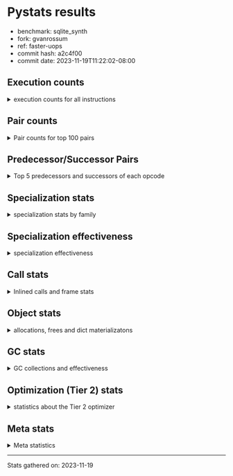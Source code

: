 
# Pystats results

- benchmark: sqlite_synth
- fork: gvanrossum
- ref: faster-uops
- commit hash: a2c4f00
- commit date: 2023-11-19T11:22:02-08:00

## Execution counts

<details>
<summary> execution counts for all instructions </summary>

|Name | Count | Self | Cumulative | Miss ratio | 
|---|---:|---:|---:|---:|
| LOAD_FAST | 10,490,400 | 19.0% | 19.0% |  |
| COPY | 5,243,280 | 9.5% | 28.6% |  |
| SWAP | 5,243,280 | 9.5% | 38.1% |  |
| LOAD_ATTR_INSTANCE_VALUE | 5,242,960 | 9.5% | 47.6% |  |
| STORE_ATTR_INSTANCE_VALUE | 5,242,960 | 9.5% | 57.1% |  |
| BINARY_OP_ADD_INT | 5,242,840 | 9.5% | 66.6% |  |
| LOAD_CONST | 2,623,040 | 4.8% | 71.4% |  |
| LOAD_GLOBAL_BUILTIN | 2,623,020 | 4.8% | 76.2% |  |
| RESUME_CHECK | 2,621,900 | 4.8% | 80.9% |  |
| INTERPRETER_EXIT | 2,621,760 | 4.8% | 85.7% |  |
| RETURN_CONST | 2,621,520 | 4.8% | 90.4% |  |
| POP_JUMP_IF_NONE | 2,621,440 | 4.8% | 95.2% |  |
| CALL_LEN | 2,621,420 | 4.8% | 100.0% |  |
| STORE_FAST | 2,140 | 0.0% | 100.0% |  |
| POP_TOP | 1,520 | 0.0% | 100.0% |  |
| LOAD_GLOBAL_MODULE | 1,360 | 0.0% | 100.0% |  |
| PUSH_NULL | 1,280 | 0.0% | 100.0% |  |
| POP_JUMP_IF_FALSE | 1,280 | 0.0% | 100.0% |  |
| CALL | 1,260 | 0.0% | 100.0% |  |
| LOAD_FAST_LOAD_FAST | 1,180 | 0.0% | 100.0% |  |
| LOAD_ATTR_MODULE | 1,000 | 0.0% | 100.0% |  |
| JUMP_BACKWARD | 980 | 0.0% | 100.0% |  |
| LOAD_ATTR_METHOD_NO_DICT | 940 | 0.0% | 100.0% |  |
| LOAD_ATTR | 860 | 0.0% | 100.0% |  |
| CALL_BUILTIN_O | 760 | 0.0% | 100.0% |  |
| COMPARE_OP_FLOAT | 760 | 0.0% | 100.0% |  |
| CALL_BUILTIN_FAST | 620 | 0.0% | 100.0% |  |
| CALL_METHOD_DESCRIPTOR_FAST | 620 | 0.0% | 100.0% |  |
| LOAD_DEREF | 560 | 0.0% | 100.0% |  |
| FOR_ITER_TUPLE | 540 | 0.0% | 100.0% |  |
| FOR_ITER | 500 | 0.0% | 100.0% |  |
| RETURN_VALUE | 480 | 0.0% | 100.0% |  |
| BUILD_LIST | 480 | 0.0% | 100.0% |  |
| LOAD_GLOBAL | 480 | 0.0% | 100.0% |  |
| FOR_ITER_RANGE | 460 | 0.0% | 100.0% |  |
| ENTER_EXECUTOR | 440 | 0.0% | 100.0% |  |
| STORE_FAST_STORE_FAST | 400 | 0.0% | 100.0% |  |
| NOP | 380 | 0.0% | 100.0% |  |
| CALL_STR_1 | 380 | 0.0% | 100.0% |  |
| UNPACK_SEQUENCE_TUPLE | 380 | 0.0% | 100.0% |  |
| STORE_ATTR | 360 | 0.0% | 100.0% |  |
| CHECK_EXC_MATCH | 320 | 0.0% | 100.0% |  |
| GET_ITER | 320 | 0.0% | 100.0% |  |
| POP_EXCEPT | 320 | 0.0% | 100.0% |  |
| PUSH_EXC_INFO | 320 | 0.0% | 100.0% |  |
| BINARY_OP | 220 | 0.0% | 100.0% |  |
| MAKE_FUNCTION | 160 | 0.0% | 100.0% |  |
| BUILD_TUPLE | 160 | 0.0% | 100.0% |  |
| CALL_FUNCTION_EX | 160 | 0.0% | 100.0% |  |
| COPY_FREE_VARS | 160 | 0.0% | 100.0% |  |
| MAKE_CELL | 160 | 0.0% | 100.0% |  |
| SET_FUNCTION_ATTRIBUTE | 160 | 0.0% | 100.0% |  |
| CALL_BUILTIN_CLASS | 120 | 0.0% | 100.0% |  |
| CALL_METHOD_DESCRIPTOR_NOARGS | 120 | 0.0% | 100.0% |  |
| RESUME | 100 | 0.0% | 100.0% |  |
| BUILD_MAP | 80 | 0.0% | 100.0% |  |
| CALL_INTRINSIC_1 | 80 | 0.0% | 100.0% |  |
| COMPARE_OP | 80 | 0.0% | 100.0% |  |
| LIST_EXTEND | 80 | 0.0% | 100.0% |  |
| CALL_ISINSTANCE | 80 | 0.0% | 100.0% |  |
| CALL_PY_WITH_DEFAULTS | 80 | 0.0% | 100.0% |  |
| COMPARE_OP_INT | 80 | 0.0% | 100.0% |  |
| TO_BOOL_BOOL | 80 | 0.0% | 100.0% |  |
| BINARY_OP_SUBTRACT_FLOAT | 60 | 0.0% | 100.0% |  |
| BINARY_SUBSCR_TUPLE_INT | 60 | 0.0% | 100.0% |  |
| CALL_BUILTIN_FAST_WITH_KEYWORDS | 60 | 0.0% | 100.0% |  |
| BINARY_SUBSCR | 40 | 0.0% | 100.0% |  |
| UNPACK_SEQUENCE | 40 | 0.0% | 100.0% |  |


</details>

## Pair counts

<details>
<summary> Pair counts for top 100 pairs </summary>

|Pair | Count | Self | Cumulative | 
|---|---:|---:|---:|
| LOAD_FAST COPY | 5,242,880 | 9.5% | 9.5% |
| BINARY_OP_ADD_INT SWAP | 5,242,840 | 9.5% | 19.0% |
| COPY LOAD_ATTR_INSTANCE_VALUE | 5,242,800 | 9.5% | 28.6% |
| SWAP STORE_ATTR_INSTANCE_VALUE | 5,242,800 | 9.5% | 38.1% |
| LOAD_GLOBAL_BUILTIN LOAD_FAST | 2,621,920 | 4.8% | 42.8% |
| RESUME_CHECK LOAD_FAST | 2,621,560 | 4.8% | 47.6% |
| CACHE RESUME_CHECK | 2,621,540 | 4.8% | 52.3% |
| RETURN_CONST INTERPRETER_EXIT | 2,621,520 | 4.8% | 57.1% |
| STORE_ATTR_INSTANCE_VALUE RETURN_CONST | 2,621,480 | 4.8% | 61.9% |
| LOAD_FAST POP_JUMP_IF_NONE | 2,621,440 | 4.8% | 66.6% |
| POP_JUMP_IF_NONE LOAD_FAST | 2,621,440 | 4.8% | 71.4% |
| LOAD_ATTR_INSTANCE_VALUE LOAD_GLOBAL_BUILTIN | 2,621,440 | 4.8% | 76.1% |
| LOAD_ATTR_INSTANCE_VALUE LOAD_CONST | 2,621,420 | 4.8% | 80.9% |
| STORE_ATTR_INSTANCE_VALUE LOAD_FAST | 2,621,420 | 4.8% | 85.7% |
| LOAD_CONST BINARY_OP_ADD_INT | 2,621,400 | 4.8% | 90.4% |
| LOAD_FAST CALL_LEN | 2,621,400 | 4.8% | 95.2% |
| CALL_LEN BINARY_OP_ADD_INT | 2,621,400 | 4.8% | 99.9% |
| PUSH_NULL LOAD_FAST | 960 | 0.0% | 99.9% |
| LOAD_ATTR_MODULE PUSH_NULL | 940 | 0.0% | 99.9% |
| LOAD_GLOBAL_MODULE LOAD_ATTR_MODULE | 880 | 0.0% | 99.9% |
| STORE_FAST LOAD_GLOBAL_MODULE | 760 | 0.0% | 99.9% |
| COMPARE_OP_FLOAT POP_JUMP_IF_FALSE | 760 | 0.0% | 99.9% |
| LOAD_ATTR_METHOD_NO_DICT LOAD_CONST | 740 | 0.0% | 99.9% |
| LOAD_FAST CALL_BUILTIN_O | 720 | 0.0% | 99.9% |
| STORE_FAST LOAD_FAST | 720 | 0.0% | 99.9% |
| LOAD_FAST LOAD_ATTR_METHOD_NO_DICT | 680 | 0.0% | 99.9% |
| LOAD_GLOBAL_BUILTIN LOAD_FAST_LOAD_FAST | 620 | 0.0% | 100.0% |
| CALL_METHOD_DESCRIPTOR_FAST POP_TOP | 500 | 0.0% | 100.0% |
| POP_JUMP_IF_FALSE LOAD_FAST | 480 | 0.0% | 100.0% |
| LOAD_FAST LOAD_ATTR | 440 | 0.0% | 100.0% |
| CALL POP_TOP | 400 | 0.0% | 100.0% |
| LOAD_CONST LOAD_FAST_LOAD_FAST | 400 | 0.0% | 100.0% |
| LOAD_FAST SWAP | 400 | 0.0% | 100.0% |
| STORE_FAST_STORE_FAST STORE_FAST | 400 | 0.0% | 100.0% |
| SWAP COPY | 400 | 0.0% | 100.0% |
| LOAD_FAST_LOAD_FAST CALL_BUILTIN_FAST | 380 | 0.0% | 100.0% |
| CALL_BUILTIN_O LOAD_FAST | 380 | 0.0% | 100.0% |
| CALL_BUILTIN_O STORE_FAST | 380 | 0.0% | 100.0% |
| CALL_STR_1 BUILD_LIST | 380 | 0.0% | 100.0% |
| FOR_ITER_RANGE STORE_FAST | 380 | 0.0% | 100.0% |
| FOR_ITER_TUPLE STORE_FAST | 380 | 0.0% | 100.0% |
| UNPACK_SEQUENCE_TUPLE STORE_FAST_STORE_FAST | 380 | 0.0% | 100.0% |
| BUILD_LIST CALL_METHOD_DESCRIPTOR_FAST | 360 | 0.0% | 100.0% |
| COPY COMPARE_OP_FLOAT | 360 | 0.0% | 100.0% |
| FOR_ITER UNPACK_SEQUENCE_TUPLE | 360 | 0.0% | 100.0% |
| LOAD_FAST CALL_STR_1 | 360 | 0.0% | 100.0% |
| LOAD_FAST COMPARE_OP_FLOAT | 360 | 0.0% | 100.0% |
| LOAD_FAST_LOAD_FAST LOAD_GLOBAL_BUILTIN | 360 | 0.0% | 100.0% |
| POP_TOP JUMP_BACKWARD | 340 | 0.0% | 100.0% |
| JUMP_BACKWARD FOR_ITER | 340 | 0.0% | 100.0% |
| POP_JUMP_IF_FALSE JUMP_BACKWARD | 340 | 0.0% | 100.0% |
| CHECK_EXC_MATCH POP_JUMP_IF_FALSE | 320 | 0.0% | 100.0% |
| POP_TOP POP_EXCEPT | 320 | 0.0% | 100.0% |
| POP_TOP LOAD_FAST | 320 | 0.0% | 100.0% |
| PUSH_EXC_INFO LOAD_GLOBAL_BUILTIN | 320 | 0.0% | 100.0% |
| POP_JUMP_IF_FALSE POP_TOP | 320 | 0.0% | 100.0% |
| LOAD_GLOBAL_BUILTIN CHECK_EXC_MATCH | 320 | 0.0% | 100.0% |
| NOP LOAD_GLOBAL_BUILTIN | 300 | 0.0% | 100.0% |
| POP_EXCEPT JUMP_BACKWARD | 300 | 0.0% | 100.0% |
| POP_TOP ENTER_EXECUTOR | 300 | 0.0% | 100.0% |
| JUMP_BACKWARD FOR_ITER_RANGE | 300 | 0.0% | 100.0% |
| STORE_FAST NOP | 300 | 0.0% | 100.0% |
| JUMP_BACKWARD FOR_ITER_TUPLE | 280 | 0.0% | 100.0% |
| PUSH_NULL CALL | 240 | 0.0% | 100.0% |
| RETURN_VALUE INTERPRETER_EXIT | 240 | 0.0% | 100.0% |
| STORE_FAST LOAD_GLOBAL_BUILTIN | 240 | 0.0% | 100.0% |
| CALL STORE_FAST | 220 | 0.0% | 100.0% |
| LOAD_CONST CALL | 200 | 0.0% | 100.0% |
| LOAD_FAST CALL | 200 | 0.0% | 100.0% |
| ENTER_EXECUTOR PUSH_EXC_INFO | 180 | 0.0% | 100.0% |
| LOAD_ATTR PUSH_NULL | 180 | 0.0% | 100.0% |
| LOAD_ATTR LOAD_ATTR_METHOD_NO_DICT | 180 | 0.0% | 100.0% |
| LOAD_GLOBAL_MODULE LOAD_ATTR | 180 | 0.0% | 100.0% |
| GET_ITER FOR_ITER_TUPLE | 160 | 0.0% | 100.0% |
| MAKE_FUNCTION SET_FUNCTION_ATTRIBUTE | 160 | 0.0% | 100.0% |
| RETURN_VALUE RETURN_VALUE | 160 | 0.0% | 100.0% |
| BUILD_TUPLE LOAD_CONST | 160 | 0.0% | 100.0% |
| LOAD_ATTR LOAD_CONST | 160 | 0.0% | 100.0% |
| LOAD_CONST MAKE_FUNCTION | 160 | 0.0% | 100.0% |
| LOAD_CONST LOAD_CONST | 160 | 0.0% | 100.0% |
| LOAD_CONST LOAD_FAST | 160 | 0.0% | 100.0% |
| LOAD_CONST CALL_METHOD_DESCRIPTOR_FAST | 160 | 0.0% | 100.0% |
| LOAD_DEREF PUSH_NULL | 160 | 0.0% | 100.0% |
| LOAD_FAST GET_ITER | 160 | 0.0% | 100.0% |
| LOAD_FAST RETURN_VALUE | 160 | 0.0% | 100.0% |
| LOAD_FAST BUILD_TUPLE | 160 | 0.0% | 100.0% |
| LOAD_FAST LOAD_FAST | 160 | 0.0% | 100.0% |
| LOAD_FAST STORE_ATTR | 160 | 0.0% | 100.0% |
| LOAD_FAST CALL_BUILTIN_FAST | 160 | 0.0% | 100.0% |
| LOAD_FAST_LOAD_FAST LOAD_FAST | 160 | 0.0% | 100.0% |
| LOAD_GLOBAL LOAD_GLOBAL_MODULE | 160 | 0.0% | 100.0% |
| CALL_BUILTIN_FAST POP_TOP | 160 | 0.0% | 100.0% |
| CALL_BUILTIN_FAST STORE_FAST | 160 | 0.0% | 100.0% |
| CALL CALL | 140 | 0.0% | 100.0% |
| COPY_FREE_VARS RESUME_CHECK | 140 | 0.0% | 100.0% |
| LOAD_GLOBAL LOAD_ATTR | 140 | 0.0% | 100.0% |
| CALL_BUILTIN_FAST PUSH_EXC_INFO | 140 | 0.0% | 100.0% |
| LOAD_GLOBAL_MODULE CALL | 140 | 0.0% | 100.0% |
| LOAD_ATTR LOAD_ATTR_MODULE | 120 | 0.0% | 100.0% |
| STORE_FAST LOAD_GLOBAL | 120 | 0.0% | 100.0% |


</details>

## Predecessor/Successor Pairs

<details>
<summary> Top 5 predecessors and successors of each opcode </summary>

### CACHE

<details>
<summary> Successors and predecessors for CACHE </summary>

|Successors | Count | Percentage | 
|---|---:|---:|
| RESUME_CHECK | 2,621,540 | 100.0% |
| COPY_FREE_VARS | 80 | 0.0% |
| MAKE_CELL | 80 | 0.0% |
| RESUME | 60 | 0.0% |


</details>

### BINARY_SUBSCR

<details>
<summary> Successors and predecessors for BINARY_SUBSCR </summary>

|Predecessors | Count | Percentage | 
|---|---:|---:|
| LOAD_CONST | 40 | 100.0% |

|Successors | Count | Percentage | 
|---|---:|---:|
| POP_TOP | 20 | 50.0% |
| BINARY_SUBSCR_TUPLE_INT | 20 | 50.0% |


</details>

### CHECK_EXC_MATCH

<details>
<summary> Successors and predecessors for CHECK_EXC_MATCH </summary>

|Predecessors | Count | Percentage | 
|---|---:|---:|
| LOAD_GLOBAL_BUILTIN | 320 | 100.0% |

|Successors | Count | Percentage | 
|---|---:|---:|
| POP_JUMP_IF_FALSE | 320 | 100.0% |


</details>

### GET_ITER

<details>
<summary> Successors and predecessors for GET_ITER </summary>

|Predecessors | Count | Percentage | 
|---|---:|---:|
| LOAD_FAST | 160 | 50.0% |
| CALL_BUILTIN_CLASS | 60 | 18.8% |
| CALL_METHOD_DESCRIPTOR_FAST | 60 | 18.8% |
| CALL | 40 | 12.5% |

|Successors | Count | Percentage | 
|---|---:|---:|
| FOR_ITER_TUPLE | 160 | 50.0% |
| FOR_ITER | 100 | 31.2% |
| FOR_ITER_RANGE | 60 | 18.8% |


</details>

### INTERPRETER_EXIT

<details>
<summary> Successors and predecessors for INTERPRETER_EXIT </summary>

|Predecessors | Count | Percentage | 
|---|---:|---:|
| RETURN_CONST | 2,621,520 | 100.0% |
| RETURN_VALUE | 240 | 0.0% |


</details>

### MAKE_FUNCTION

<details>
<summary> Successors and predecessors for MAKE_FUNCTION </summary>

|Predecessors | Count | Percentage | 
|---|---:|---:|
| LOAD_CONST | 160 | 100.0% |

|Successors | Count | Percentage | 
|---|---:|---:|
| SET_FUNCTION_ATTRIBUTE | 160 | 100.0% |


</details>

### NOP

<details>
<summary> Successors and predecessors for NOP </summary>

|Predecessors | Count | Percentage | 
|---|---:|---:|
| STORE_FAST | 300 | 78.9% |
| POP_TOP | 80 | 21.1% |

|Successors | Count | Percentage | 
|---|---:|---:|
| LOAD_GLOBAL_BUILTIN | 300 | 78.9% |
| LOAD_DEREF | 80 | 21.1% |


</details>

### POP_EXCEPT

<details>
<summary> Successors and predecessors for POP_EXCEPT </summary>

|Predecessors | Count | Percentage | 
|---|---:|---:|
| POP_TOP | 320 | 100.0% |

|Successors | Count | Percentage | 
|---|---:|---:|
| JUMP_BACKWARD | 300 | 93.8% |
| ENTER_EXECUTOR | 20 | 6.2% |


</details>

### POP_TOP

<details>
<summary> Successors and predecessors for POP_TOP </summary>

|Predecessors | Count | Percentage | 
|---|---:|---:|
| CALL_METHOD_DESCRIPTOR_FAST | 500 | 32.9% |
| CALL | 400 | 26.3% |
| POP_JUMP_IF_FALSE | 320 | 21.1% |
| CALL_BUILTIN_FAST | 160 | 10.5% |
| BINARY_SUBSCR_TUPLE_INT | 60 | 3.9% |

|Successors | Count | Percentage | 
|---|---:|---:|
| JUMP_BACKWARD | 340 | 22.4% |
| POP_EXCEPT | 320 | 21.1% |
| LOAD_FAST | 320 | 21.1% |
| ENTER_EXECUTOR | 300 | 19.7% |
| NOP | 80 | 5.3% |


</details>

### PUSH_EXC_INFO

<details>
<summary> Successors and predecessors for PUSH_EXC_INFO </summary>

|Predecessors | Count | Percentage | 
|---|---:|---:|
| ENTER_EXECUTOR | 180 | 56.2% |
| CALL_BUILTIN_FAST | 140 | 43.8% |

|Successors | Count | Percentage | 
|---|---:|---:|
| LOAD_GLOBAL_BUILTIN | 320 | 100.0% |


</details>

### PUSH_NULL

<details>
<summary> Successors and predecessors for PUSH_NULL </summary>

|Predecessors | Count | Percentage | 
|---|---:|---:|
| LOAD_ATTR_MODULE | 940 | 73.4% |
| LOAD_ATTR | 180 | 14.1% |
| LOAD_DEREF | 160 | 12.5% |

|Successors | Count | Percentage | 
|---|---:|---:|
| LOAD_FAST | 960 | 75.0% |
| CALL | 240 | 18.8% |
| LOAD_CONST | 80 | 6.2% |


</details>

### RETURN_VALUE

<details>
<summary> Successors and predecessors for RETURN_VALUE </summary>

|Predecessors | Count | Percentage | 
|---|---:|---:|
| RETURN_VALUE | 160 | 33.3% |
| LOAD_FAST | 160 | 33.3% |
| BINARY_OP | 100 | 20.8% |
| BINARY_OP_SUBTRACT_FLOAT | 60 | 12.5% |

|Successors | Count | Percentage | 
|---|---:|---:|
| INTERPRETER_EXIT | 240 | 50.0% |
| RETURN_VALUE | 160 | 33.3% |
| LOAD_GLOBAL | 40 | 8.3% |
| LOAD_GLOBAL_MODULE | 40 | 8.3% |


</details>

### BINARY_OP

<details>
<summary> Successors and predecessors for BINARY_OP </summary>

|Predecessors | Count | Percentage | 
|---|---:|---:|
| CALL_BUILTIN_CLASS | 60 | 27.3% |
| CALL | 40 | 18.2% |
| LOAD_CONST | 40 | 18.2% |
| LOAD_FAST | 40 | 18.2% |
| BINARY_OP | 20 | 9.1% |

|Successors | Count | Percentage | 
|---|---:|---:|
| RETURN_VALUE | 100 | 45.5% |
| SWAP | 40 | 18.2% |
| BINARY_OP_ADD_INT | 40 | 18.2% |
| BINARY_OP | 20 | 9.1% |
| BINARY_OP_SUBTRACT_FLOAT | 20 | 9.1% |


</details>

### BUILD_LIST

<details>
<summary> Successors and predecessors for BUILD_LIST </summary>

|Predecessors | Count | Percentage | 
|---|---:|---:|
| CALL_STR_1 | 380 | 79.2% |
| LOAD_FAST | 80 | 16.7% |
| CALL | 20 | 4.2% |

|Successors | Count | Percentage | 
|---|---:|---:|
| CALL_METHOD_DESCRIPTOR_FAST | 360 | 75.0% |
| LOAD_DEREF | 80 | 16.7% |
| CALL | 40 | 8.3% |


</details>

### BUILD_MAP

<details>
<summary> Successors and predecessors for BUILD_MAP </summary>

|Predecessors | Count | Percentage | 
|---|---:|---:|
| LOAD_FAST_LOAD_FAST | 80 | 100.0% |

|Successors | Count | Percentage | 
|---|---:|---:|
| CALL_BUILTIN_FAST | 80 | 100.0% |


</details>

### BUILD_TUPLE

<details>
<summary> Successors and predecessors for BUILD_TUPLE </summary>

|Predecessors | Count | Percentage | 
|---|---:|---:|
| LOAD_FAST | 160 | 100.0% |

|Successors | Count | Percentage | 
|---|---:|---:|
| LOAD_CONST | 160 | 100.0% |


</details>

### CALL

<details>
<summary> Successors and predecessors for CALL </summary>

|Predecessors | Count | Percentage | 
|---|---:|---:|
| PUSH_NULL | 240 | 19.0% |
| LOAD_CONST | 200 | 15.9% |
| LOAD_FAST | 200 | 15.9% |
| CALL | 140 | 11.1% |
| LOAD_GLOBAL_MODULE | 140 | 11.1% |

|Successors | Count | Percentage | 
|---|---:|---:|
| POP_TOP | 400 | 31.7% |
| STORE_FAST | 220 | 17.5% |
| CALL | 140 | 11.1% |
| LOAD_FAST | 100 | 7.9% |
| CALL_METHOD_DESCRIPTOR_FAST | 100 | 7.9% |


</details>

### CALL_FUNCTION_EX

<details>
<summary> Successors and predecessors for CALL_FUNCTION_EX </summary>

|Predecessors | Count | Percentage | 
|---|---:|---:|
| CALL_INTRINSIC_1 | 80 | 50.0% |
| LOAD_FAST | 80 | 50.0% |

|Successors | Count | Percentage | 
|---|---:|---:|
| COPY_FREE_VARS | 80 | 50.0% |
| RESUME_CHECK | 60 | 37.5% |
| RESUME | 20 | 12.5% |


</details>

### CALL_INTRINSIC_1

<details>
<summary> Successors and predecessors for CALL_INTRINSIC_1 </summary>

|Predecessors | Count | Percentage | 
|---|---:|---:|
| LIST_EXTEND | 80 | 100.0% |

|Successors | Count | Percentage | 
|---|---:|---:|
| CALL_FUNCTION_EX | 80 | 100.0% |


</details>

### COMPARE_OP

<details>
<summary> Successors and predecessors for COMPARE_OP </summary>

|Predecessors | Count | Percentage | 
|---|---:|---:|
| COPY | 40 | 50.0% |
| LOAD_FAST | 40 | 50.0% |

|Successors | Count | Percentage | 
|---|---:|---:|
| POP_JUMP_IF_FALSE | 40 | 50.0% |
| COMPARE_OP_FLOAT | 40 | 50.0% |


</details>

### COPY

<details>
<summary> Successors and predecessors for COPY </summary>

|Predecessors | Count | Percentage | 
|---|---:|---:|
| LOAD_FAST | 5,242,880 | 100.0% |
| SWAP | 400 | 0.0% |

|Successors | Count | Percentage | 
|---|---:|---:|
| LOAD_ATTR_INSTANCE_VALUE | 5,242,800 | 100.0% |
| COMPARE_OP_FLOAT | 360 | 0.0% |
| LOAD_ATTR | 80 | 0.0% |
| COMPARE_OP | 40 | 0.0% |


</details>

### COPY_FREE_VARS

<details>
<summary> Successors and predecessors for COPY_FREE_VARS </summary>

|Predecessors | Count | Percentage | 
|---|---:|---:|
| CACHE | 80 | 50.0% |
| CALL_FUNCTION_EX | 80 | 50.0% |

|Successors | Count | Percentage | 
|---|---:|---:|
| RESUME_CHECK | 140 | 87.5% |
| RESUME | 20 | 12.5% |


</details>

### ENTER_EXECUTOR

<details>
<summary> Successors and predecessors for ENTER_EXECUTOR </summary>

|Predecessors | Count | Percentage | 
|---|---:|---:|
| POP_TOP | 300 | 68.2% |
| JUMP_BACKWARD | 60 | 13.6% |
| POP_JUMP_IF_FALSE | 60 | 13.6% |
| POP_EXCEPT | 20 | 4.5% |

|Successors | Count | Percentage | 
|---|---:|---:|
| PUSH_EXC_INFO | 180 | 40.9% |
| FOR_ITER_TUPLE | 100 | 22.7% |
| LOAD_FAST | 80 | 18.2% |
| FOR_ITER_RANGE | 80 | 18.2% |


</details>

### FOR_ITER

<details>
<summary> Successors and predecessors for FOR_ITER </summary>

|Predecessors | Count | Percentage | 
|---|---:|---:|
| JUMP_BACKWARD | 340 | 68.0% |
| GET_ITER | 100 | 20.0% |
| FOR_ITER | 60 | 12.0% |

|Successors | Count | Percentage | 
|---|---:|---:|
| UNPACK_SEQUENCE_TUPLE | 360 | 72.0% |
| FOR_ITER | 60 | 12.0% |
| UNPACK_SEQUENCE | 40 | 8.0% |
| STORE_FAST | 20 | 4.0% |
| FOR_ITER_RANGE | 20 | 4.0% |


</details>

### JUMP_BACKWARD

<details>
<summary> Successors and predecessors for JUMP_BACKWARD </summary>

|Predecessors | Count | Percentage | 
|---|---:|---:|
| POP_TOP | 340 | 34.7% |
| POP_JUMP_IF_FALSE | 340 | 34.7% |
| POP_EXCEPT | 300 | 30.6% |

|Successors | Count | Percentage | 
|---|---:|---:|
| FOR_ITER | 340 | 34.7% |
| FOR_ITER_RANGE | 300 | 30.6% |
| FOR_ITER_TUPLE | 280 | 28.6% |
| ENTER_EXECUTOR | 60 | 6.1% |


</details>

### LIST_EXTEND

<details>
<summary> Successors and predecessors for LIST_EXTEND </summary>

|Predecessors | Count | Percentage | 
|---|---:|---:|
| LOAD_DEREF | 80 | 100.0% |

|Successors | Count | Percentage | 
|---|---:|---:|
| CALL_INTRINSIC_1 | 80 | 100.0% |


</details>

### LOAD_ATTR

<details>
<summary> Successors and predecessors for LOAD_ATTR </summary>

|Predecessors | Count | Percentage | 
|---|---:|---:|
| LOAD_FAST | 440 | 51.2% |
| LOAD_GLOBAL_MODULE | 180 | 20.9% |
| LOAD_GLOBAL | 140 | 16.3% |
| COPY | 80 | 9.3% |
| LOAD_ATTR | 20 | 2.3% |

|Successors | Count | Percentage | 
|---|---:|---:|
| PUSH_NULL | 180 | 20.9% |
| LOAD_ATTR_METHOD_NO_DICT | 180 | 20.9% |
| LOAD_CONST | 160 | 18.6% |
| LOAD_ATTR_MODULE | 120 | 14.0% |
| CALL | 80 | 9.3% |


</details>

### LOAD_CONST

<details>
<summary> Successors and predecessors for LOAD_CONST </summary>

|Predecessors | Count | Percentage | 
|---|---:|---:|
| LOAD_ATTR_INSTANCE_VALUE | 2,621,420 | 99.9% |
| LOAD_ATTR_METHOD_NO_DICT | 740 | 0.0% |
| BUILD_TUPLE | 160 | 0.0% |
| LOAD_ATTR | 160 | 0.0% |
| LOAD_CONST | 160 | 0.0% |

|Successors | Count | Percentage | 
|---|---:|---:|
| BINARY_OP_ADD_INT | 2,621,400 | 99.9% |
| LOAD_FAST_LOAD_FAST | 400 | 0.0% |
| CALL | 200 | 0.0% |
| MAKE_FUNCTION | 160 | 0.0% |
| LOAD_CONST | 160 | 0.0% |


</details>

### LOAD_DEREF

<details>
<summary> Successors and predecessors for LOAD_DEREF </summary>

|Predecessors | Count | Percentage | 
|---|---:|---:|
| NOP | 80 | 14.3% |
| BUILD_LIST | 80 | 14.3% |
| LOAD_DEREF | 80 | 14.3% |
| LOAD_FAST | 80 | 14.3% |
| POP_JUMP_IF_FALSE | 80 | 14.3% |

|Successors | Count | Percentage | 
|---|---:|---:|
| PUSH_NULL | 160 | 28.6% |
| LIST_EXTEND | 80 | 14.3% |
| LOAD_CONST | 80 | 14.3% |
| LOAD_DEREF | 80 | 14.3% |
| LOAD_GLOBAL_BUILTIN | 80 | 14.3% |


</details>

### LOAD_FAST

<details>
<summary> Successors and predecessors for LOAD_FAST </summary>

|Predecessors | Count | Percentage | 
|---|---:|---:|
| LOAD_GLOBAL_BUILTIN | 2,621,920 | 25.0% |
| RESUME_CHECK | 2,621,560 | 25.0% |
| POP_JUMP_IF_NONE | 2,621,440 | 25.0% |
| STORE_ATTR_INSTANCE_VALUE | 2,621,420 | 25.0% |
| PUSH_NULL | 960 | 0.0% |

|Successors | Count | Percentage | 
|---|---:|---:|
| COPY | 5,242,880 | 50.0% |
| POP_JUMP_IF_NONE | 2,621,440 | 25.0% |
| CALL_LEN | 2,621,400 | 25.0% |
| CALL_BUILTIN_O | 720 | 0.0% |
| LOAD_ATTR_METHOD_NO_DICT | 680 | 0.0% |


</details>

### LOAD_FAST_LOAD_FAST

<details>
<summary> Successors and predecessors for LOAD_FAST_LOAD_FAST </summary>

|Predecessors | Count | Percentage | 
|---|---:|---:|
| LOAD_GLOBAL_BUILTIN | 620 | 52.5% |
| LOAD_CONST | 400 | 33.9% |
| FOR_ITER_TUPLE | 80 | 6.8% |
| LOAD_GLOBAL_MODULE | 80 | 6.8% |

|Successors | Count | Percentage | 
|---|---:|---:|
| CALL_BUILTIN_FAST | 380 | 32.2% |
| LOAD_GLOBAL_BUILTIN | 360 | 30.5% |
| LOAD_FAST | 160 | 13.6% |
| BUILD_MAP | 80 | 6.8% |
| STORE_ATTR | 80 | 6.8% |


</details>

### LOAD_GLOBAL

<details>
<summary> Successors and predecessors for LOAD_GLOBAL </summary>

|Predecessors | Count | Percentage | 
|---|---:|---:|
| STORE_FAST | 120 | 25.0% |
| POP_TOP | 80 | 16.7% |
| LOAD_CONST | 80 | 16.7% |
| RETURN_VALUE | 40 | 8.3% |
| LOAD_ATTR | 40 | 8.3% |

|Successors | Count | Percentage | 
|---|---:|---:|
| LOAD_GLOBAL_MODULE | 160 | 33.3% |
| LOAD_ATTR | 140 | 29.2% |
| LOAD_FAST | 80 | 16.7% |
| LOAD_GLOBAL_BUILTIN | 80 | 16.7% |
| CALL | 20 | 4.2% |


</details>

### MAKE_CELL

<details>
<summary> Successors and predecessors for MAKE_CELL </summary>

|Predecessors | Count | Percentage | 
|---|---:|---:|
| CACHE | 80 | 50.0% |
| MAKE_CELL | 80 | 50.0% |

|Successors | Count | Percentage | 
|---|---:|---:|
| MAKE_CELL | 80 | 50.0% |
| RESUME_CHECK | 80 | 50.0% |


</details>

### POP_JUMP_IF_FALSE

<details>
<summary> Successors and predecessors for POP_JUMP_IF_FALSE </summary>

|Predecessors | Count | Percentage | 
|---|---:|---:|
| COMPARE_OP_FLOAT | 760 | 59.4% |
| CHECK_EXC_MATCH | 320 | 25.0% |
| COMPARE_OP_INT | 80 | 6.2% |
| TO_BOOL_BOOL | 80 | 6.2% |
| COMPARE_OP | 40 | 3.1% |

|Successors | Count | Percentage | 
|---|---:|---:|
| LOAD_FAST | 480 | 37.5% |
| JUMP_BACKWARD | 340 | 26.6% |
| POP_TOP | 320 | 25.0% |
| LOAD_DEREF | 80 | 6.2% |
| ENTER_EXECUTOR | 60 | 4.7% |


</details>

### POP_JUMP_IF_NONE

<details>
<summary> Successors and predecessors for POP_JUMP_IF_NONE </summary>

|Predecessors | Count | Percentage | 
|---|---:|---:|
| LOAD_FAST | 2,621,440 | 100.0% |

|Successors | Count | Percentage | 
|---|---:|---:|
| LOAD_FAST | 2,621,440 | 100.0% |


</details>

### RETURN_CONST

<details>
<summary> Successors and predecessors for RETURN_CONST </summary>

|Predecessors | Count | Percentage | 
|---|---:|---:|
| STORE_ATTR_INSTANCE_VALUE | 2,621,480 | 100.0% |
| STORE_ATTR | 40 | 0.0% |

|Successors | Count | Percentage | 
|---|---:|---:|
| INTERPRETER_EXIT | 2,621,520 | 100.0% |


</details>

### SET_FUNCTION_ATTRIBUTE

<details>
<summary> Successors and predecessors for SET_FUNCTION_ATTRIBUTE </summary>

|Predecessors | Count | Percentage | 
|---|---:|---:|
| MAKE_FUNCTION | 160 | 100.0% |

|Successors | Count | Percentage | 
|---|---:|---:|
| LOAD_FAST | 80 | 50.0% |
| STORE_FAST | 80 | 50.0% |


</details>

### STORE_ATTR

<details>
<summary> Successors and predecessors for STORE_ATTR </summary>

|Predecessors | Count | Percentage | 
|---|---:|---:|
| LOAD_FAST | 160 | 44.4% |
| LOAD_FAST_LOAD_FAST | 80 | 22.2% |
| SWAP | 80 | 22.2% |
| STORE_ATTR | 40 | 11.1% |

|Successors | Count | Percentage | 
|---|---:|---:|
| LOAD_FAST | 100 | 27.8% |
| LOAD_GLOBAL_MODULE | 80 | 22.2% |
| STORE_ATTR_INSTANCE_VALUE | 80 | 22.2% |
| RETURN_CONST | 40 | 11.1% |
| STORE_ATTR | 40 | 11.1% |


</details>

### STORE_FAST

<details>
<summary> Successors and predecessors for STORE_FAST </summary>

|Predecessors | Count | Percentage | 
|---|---:|---:|
| STORE_FAST_STORE_FAST | 400 | 18.7% |
| CALL_BUILTIN_O | 380 | 17.8% |
| FOR_ITER_RANGE | 380 | 17.8% |
| FOR_ITER_TUPLE | 380 | 17.8% |
| CALL | 220 | 10.3% |

|Successors | Count | Percentage | 
|---|---:|---:|
| LOAD_GLOBAL_MODULE | 760 | 35.5% |
| LOAD_FAST | 720 | 33.6% |
| NOP | 300 | 14.0% |
| LOAD_GLOBAL_BUILTIN | 240 | 11.2% |
| LOAD_GLOBAL | 120 | 5.6% |


</details>

### STORE_FAST_STORE_FAST

<details>
<summary> Successors and predecessors for STORE_FAST_STORE_FAST </summary>

|Predecessors | Count | Percentage | 
|---|---:|---:|
| UNPACK_SEQUENCE_TUPLE | 380 | 95.0% |
| UNPACK_SEQUENCE | 20 | 5.0% |

|Successors | Count | Percentage | 
|---|---:|---:|
| STORE_FAST | 400 | 100.0% |


</details>

### SWAP

<details>
<summary> Successors and predecessors for SWAP </summary>

|Predecessors | Count | Percentage | 
|---|---:|---:|
| BINARY_OP_ADD_INT | 5,242,840 | 100.0% |
| LOAD_FAST | 400 | 0.0% |
| BINARY_OP | 40 | 0.0% |

|Successors | Count | Percentage | 
|---|---:|---:|
| STORE_ATTR_INSTANCE_VALUE | 5,242,800 | 100.0% |
| COPY | 400 | 0.0% |
| STORE_ATTR | 80 | 0.0% |


</details>

### UNPACK_SEQUENCE

<details>
<summary> Successors and predecessors for UNPACK_SEQUENCE </summary>

|Predecessors | Count | Percentage | 
|---|---:|---:|
| FOR_ITER | 40 | 100.0% |

|Successors | Count | Percentage | 
|---|---:|---:|
| STORE_FAST_STORE_FAST | 20 | 50.0% |
| UNPACK_SEQUENCE_TUPLE | 20 | 50.0% |


</details>

### RESUME

<details>
<summary> Successors and predecessors for RESUME </summary>

|Predecessors | Count | Percentage | 
|---|---:|---:|
| CACHE | 60 | 60.0% |
| CALL_FUNCTION_EX | 20 | 20.0% |
| COPY_FREE_VARS | 20 | 20.0% |

|Successors | Count | Percentage | 
|---|---:|---:|
| LOAD_FAST | 40 | 40.0% |
| LOAD_CONST | 20 | 20.0% |
| LOAD_DEREF | 20 | 20.0% |
| LOAD_GLOBAL | 20 | 20.0% |


</details>

### BINARY_OP_ADD_INT

<details>
<summary> Successors and predecessors for BINARY_OP_ADD_INT </summary>

|Predecessors | Count | Percentage | 
|---|---:|---:|
| LOAD_CONST | 2,621,400 | 50.0% |
| CALL_LEN | 2,621,400 | 50.0% |
| BINARY_OP | 40 | 0.0% |

|Successors | Count | Percentage | 
|---|---:|---:|
| SWAP | 5,242,840 | 100.0% |


</details>

### BINARY_OP_SUBTRACT_FLOAT

<details>
<summary> Successors and predecessors for BINARY_OP_SUBTRACT_FLOAT </summary>

|Predecessors | Count | Percentage | 
|---|---:|---:|
| LOAD_FAST | 40 | 66.7% |
| BINARY_OP | 20 | 33.3% |

|Successors | Count | Percentage | 
|---|---:|---:|
| RETURN_VALUE | 60 | 100.0% |


</details>

### BINARY_SUBSCR_TUPLE_INT

<details>
<summary> Successors and predecessors for BINARY_SUBSCR_TUPLE_INT </summary>

|Predecessors | Count | Percentage | 
|---|---:|---:|
| LOAD_CONST | 40 | 66.7% |
| BINARY_SUBSCR | 20 | 33.3% |

|Successors | Count | Percentage | 
|---|---:|---:|
| POP_TOP | 60 | 100.0% |


</details>

### CALL_BUILTIN_CLASS

<details>
<summary> Successors and predecessors for CALL_BUILTIN_CLASS </summary>

|Predecessors | Count | Percentage | 
|---|---:|---:|
| CALL | 40 | 33.3% |
| LOAD_FAST | 40 | 33.3% |
| LOAD_ATTR_INSTANCE_VALUE | 40 | 33.3% |

|Successors | Count | Percentage | 
|---|---:|---:|
| GET_ITER | 60 | 50.0% |
| BINARY_OP | 60 | 50.0% |


</details>

### CALL_BUILTIN_FAST

<details>
<summary> Successors and predecessors for CALL_BUILTIN_FAST </summary>

|Predecessors | Count | Percentage | 
|---|---:|---:|
| LOAD_FAST_LOAD_FAST | 380 | 61.3% |
| LOAD_FAST | 160 | 25.8% |
| BUILD_MAP | 80 | 12.9% |

|Successors | Count | Percentage | 
|---|---:|---:|
| POP_TOP | 160 | 25.8% |
| STORE_FAST | 160 | 25.8% |
| PUSH_EXC_INFO | 140 | 22.6% |
| CALL | 80 | 12.9% |
| LOAD_ATTR_METHOD_NO_DICT | 80 | 12.9% |


</details>

### CALL_BUILTIN_FAST_WITH_KEYWORDS

<details>
<summary> Successors and predecessors for CALL_BUILTIN_FAST_WITH_KEYWORDS </summary>

|Predecessors | Count | Percentage | 
|---|---:|---:|
| LOAD_CONST | 40 | 66.7% |
| CALL | 20 | 33.3% |

|Successors | Count | Percentage | 
|---|---:|---:|
| STORE_FAST | 60 | 100.0% |


</details>

### CALL_BUILTIN_O

<details>
<summary> Successors and predecessors for CALL_BUILTIN_O </summary>

|Predecessors | Count | Percentage | 
|---|---:|---:|
| LOAD_FAST | 720 | 94.7% |
| CALL | 40 | 5.3% |

|Successors | Count | Percentage | 
|---|---:|---:|
| LOAD_FAST | 380 | 50.0% |
| STORE_FAST | 380 | 50.0% |


</details>

### CALL_ISINSTANCE

<details>
<summary> Successors and predecessors for CALL_ISINSTANCE </summary>

|Predecessors | Count | Percentage | 
|---|---:|---:|
| LOAD_GLOBAL_BUILTIN | 80 | 100.0% |

|Successors | Count | Percentage | 
|---|---:|---:|
| TO_BOOL_BOOL | 80 | 100.0% |


</details>

### CALL_LEN

<details>
<summary> Successors and predecessors for CALL_LEN </summary>

|Predecessors | Count | Percentage | 
|---|---:|---:|
| LOAD_FAST | 2,621,400 | 100.0% |
| CALL | 20 | 0.0% |

|Successors | Count | Percentage | 
|---|---:|---:|
| BINARY_OP_ADD_INT | 2,621,400 | 100.0% |
| BINARY_OP | 20 | 0.0% |


</details>

### CALL_METHOD_DESCRIPTOR_FAST

<details>
<summary> Successors and predecessors for CALL_METHOD_DESCRIPTOR_FAST </summary>

|Predecessors | Count | Percentage | 
|---|---:|---:|
| BUILD_LIST | 360 | 58.1% |
| LOAD_CONST | 160 | 25.8% |
| CALL | 100 | 16.1% |

|Successors | Count | Percentage | 
|---|---:|---:|
| POP_TOP | 500 | 80.6% |
| GET_ITER | 60 | 9.7% |
| STORE_FAST | 60 | 9.7% |


</details>

### CALL_METHOD_DESCRIPTOR_NOARGS

<details>
<summary> Successors and predecessors for CALL_METHOD_DESCRIPTOR_NOARGS </summary>

|Predecessors | Count | Percentage | 
|---|---:|---:|
| LOAD_ATTR_METHOD_NO_DICT | 80 | 66.7% |
| CALL | 40 | 33.3% |

|Successors | Count | Percentage | 
|---|---:|---:|
| POP_TOP | 60 | 50.0% |
| LOAD_CONST | 60 | 50.0% |


</details>

### CALL_PY_WITH_DEFAULTS

<details>
<summary> Successors and predecessors for CALL_PY_WITH_DEFAULTS </summary>

|Predecessors | Count | Percentage | 
|---|---:|---:|
| LOAD_FAST_LOAD_FAST | 80 | 100.0% |

|Successors | Count | Percentage | 
|---|---:|---:|
| RESUME_CHECK | 80 | 100.0% |


</details>

### CALL_STR_1

<details>
<summary> Successors and predecessors for CALL_STR_1 </summary>

|Predecessors | Count | Percentage | 
|---|---:|---:|
| LOAD_FAST | 360 | 94.7% |
| CALL | 20 | 5.3% |

|Successors | Count | Percentage | 
|---|---:|---:|
| BUILD_LIST | 380 | 100.0% |


</details>

### COMPARE_OP_FLOAT

<details>
<summary> Successors and predecessors for COMPARE_OP_FLOAT </summary>

|Predecessors | Count | Percentage | 
|---|---:|---:|
| COPY | 360 | 47.4% |
| LOAD_FAST | 360 | 47.4% |
| COMPARE_OP | 40 | 5.3% |

|Successors | Count | Percentage | 
|---|---:|---:|
| POP_JUMP_IF_FALSE | 760 | 100.0% |


</details>

### COMPARE_OP_INT

<details>
<summary> Successors and predecessors for COMPARE_OP_INT </summary>

|Predecessors | Count | Percentage | 
|---|---:|---:|
| LOAD_CONST | 80 | 100.0% |

|Successors | Count | Percentage | 
|---|---:|---:|
| POP_JUMP_IF_FALSE | 80 | 100.0% |


</details>

### FOR_ITER_RANGE

<details>
<summary> Successors and predecessors for FOR_ITER_RANGE </summary>

|Predecessors | Count | Percentage | 
|---|---:|---:|
| JUMP_BACKWARD | 300 | 65.2% |
| ENTER_EXECUTOR | 80 | 17.4% |
| GET_ITER | 60 | 13.0% |
| FOR_ITER | 20 | 4.3% |

|Successors | Count | Percentage | 
|---|---:|---:|
| STORE_FAST | 380 | 82.6% |
| LOAD_FAST | 80 | 17.4% |


</details>

### FOR_ITER_TUPLE

<details>
<summary> Successors and predecessors for FOR_ITER_TUPLE </summary>

|Predecessors | Count | Percentage | 
|---|---:|---:|
| JUMP_BACKWARD | 280 | 51.9% |
| GET_ITER | 160 | 29.6% |
| ENTER_EXECUTOR | 100 | 18.5% |

|Successors | Count | Percentage | 
|---|---:|---:|
| STORE_FAST | 380 | 70.4% |
| LOAD_FAST | 80 | 14.8% |
| LOAD_FAST_LOAD_FAST | 80 | 14.8% |


</details>

### LOAD_ATTR_INSTANCE_VALUE

<details>
<summary> Successors and predecessors for LOAD_ATTR_INSTANCE_VALUE </summary>

|Predecessors | Count | Percentage | 
|---|---:|---:|
| COPY | 5,242,800 | 100.0% |
| LOAD_ATTR | 80 | 0.0% |
| LOAD_FAST | 80 | 0.0% |

|Successors | Count | Percentage | 
|---|---:|---:|
| LOAD_GLOBAL_BUILTIN | 2,621,440 | 50.0% |
| LOAD_CONST | 2,621,420 | 50.0% |
| LOAD_GLOBAL | 40 | 0.0% |
| CALL_BUILTIN_CLASS | 40 | 0.0% |
| CALL | 20 | 0.0% |


</details>

### LOAD_ATTR_METHOD_NO_DICT

<details>
<summary> Successors and predecessors for LOAD_ATTR_METHOD_NO_DICT </summary>

|Predecessors | Count | Percentage | 
|---|---:|---:|
| LOAD_FAST | 680 | 72.3% |
| LOAD_ATTR | 180 | 19.1% |
| CALL_BUILTIN_FAST | 80 | 8.5% |

|Successors | Count | Percentage | 
|---|---:|---:|
| LOAD_CONST | 740 | 78.7% |
| CALL_METHOD_DESCRIPTOR_NOARGS | 80 | 8.5% |
| LOAD_GLOBAL_BUILTIN | 80 | 8.5% |
| CALL | 40 | 4.3% |


</details>

### LOAD_ATTR_MODULE

<details>
<summary> Successors and predecessors for LOAD_ATTR_MODULE </summary>

|Predecessors | Count | Percentage | 
|---|---:|---:|
| LOAD_GLOBAL_MODULE | 880 | 88.0% |
| LOAD_ATTR | 120 | 12.0% |

|Successors | Count | Percentage | 
|---|---:|---:|
| PUSH_NULL | 940 | 94.0% |
| CALL | 60 | 6.0% |


</details>

### LOAD_GLOBAL_BUILTIN

<details>
<summary> Successors and predecessors for LOAD_GLOBAL_BUILTIN </summary>

|Predecessors | Count | Percentage | 
|---|---:|---:|
| LOAD_ATTR_INSTANCE_VALUE | 2,621,440 | 99.9% |
| LOAD_FAST_LOAD_FAST | 360 | 0.0% |
| PUSH_EXC_INFO | 320 | 0.0% |
| NOP | 300 | 0.0% |
| STORE_FAST | 240 | 0.0% |

|Successors | Count | Percentage | 
|---|---:|---:|
| LOAD_FAST | 2,621,920 | 100.0% |
| LOAD_FAST_LOAD_FAST | 620 | 0.0% |
| CHECK_EXC_MATCH | 320 | 0.0% |
| LOAD_DEREF | 80 | 0.0% |
| CALL_ISINSTANCE | 80 | 0.0% |


</details>

### LOAD_GLOBAL_MODULE

<details>
<summary> Successors and predecessors for LOAD_GLOBAL_MODULE </summary>

|Predecessors | Count | Percentage | 
|---|---:|---:|
| STORE_FAST | 760 | 55.9% |
| LOAD_GLOBAL | 160 | 11.8% |
| RESUME_CHECK | 120 | 8.8% |
| LOAD_CONST | 80 | 5.9% |
| LOAD_DEREF | 80 | 5.9% |

|Successors | Count | Percentage | 
|---|---:|---:|
| LOAD_ATTR_MODULE | 880 | 64.7% |
| LOAD_ATTR | 180 | 13.2% |
| CALL | 140 | 10.3% |
| LOAD_FAST | 80 | 5.9% |
| LOAD_FAST_LOAD_FAST | 80 | 5.9% |


</details>

### RESUME_CHECK

<details>
<summary> Successors and predecessors for RESUME_CHECK </summary>

|Predecessors | Count | Percentage | 
|---|---:|---:|
| CACHE | 2,621,540 | 100.0% |
| COPY_FREE_VARS | 140 | 0.0% |
| MAKE_CELL | 80 | 0.0% |
| CALL_PY_WITH_DEFAULTS | 80 | 0.0% |
| CALL_FUNCTION_EX | 60 | 0.0% |

|Successors | Count | Percentage | 
|---|---:|---:|
| LOAD_FAST | 2,621,560 | 100.0% |
| LOAD_GLOBAL_MODULE | 120 | 0.0% |
| LOAD_GLOBAL_BUILTIN | 80 | 0.0% |
| LOAD_CONST | 60 | 0.0% |
| LOAD_DEREF | 60 | 0.0% |


</details>

### STORE_ATTR_INSTANCE_VALUE

<details>
<summary> Successors and predecessors for STORE_ATTR_INSTANCE_VALUE </summary>

|Predecessors | Count | Percentage | 
|---|---:|---:|
| SWAP | 5,242,800 | 100.0% |
| LOAD_FAST | 80 | 0.0% |
| STORE_ATTR | 80 | 0.0% |

|Successors | Count | Percentage | 
|---|---:|---:|
| RETURN_CONST | 2,621,480 | 50.0% |
| LOAD_FAST | 2,621,420 | 50.0% |
| LOAD_CONST | 60 | 0.0% |


</details>

### TO_BOOL_BOOL

<details>
<summary> Successors and predecessors for TO_BOOL_BOOL </summary>

|Predecessors | Count | Percentage | 
|---|---:|---:|
| CALL_ISINSTANCE | 80 | 100.0% |

|Successors | Count | Percentage | 
|---|---:|---:|
| POP_JUMP_IF_FALSE | 80 | 100.0% |


</details>

### UNPACK_SEQUENCE_TUPLE

<details>
<summary> Successors and predecessors for UNPACK_SEQUENCE_TUPLE </summary>

|Predecessors | Count | Percentage | 
|---|---:|---:|
| FOR_ITER | 360 | 94.7% |
| UNPACK_SEQUENCE | 20 | 5.3% |

|Successors | Count | Percentage | 
|---|---:|---:|
| STORE_FAST_STORE_FAST | 380 | 100.0% |


</details>


</details>

## Specialization stats

<details>
<summary> specialization stats by family </summary>

### BINARY_OP

<details>
<summary> specialization stats for BINARY_OP family </summary>

|Kind | Count | Ratio | 
|---|---:|---:|
|     deferred | 140 | 0.0% |
|          hit | 5,242,900 | 100.0% |

| | Count | Ratio | 
|---|---:|---:|
| Success | 60 | 75.0% |
| Failure | 20 | 25.0% |

|Failure kind | Count | Ratio | 
|---|---:|---:|
| true divide different types | 20 | 100.0% |


</details>

### BINARY_SUBSCR

<details>
<summary> specialization stats for BINARY_SUBSCR family </summary>

|Kind | Count | Ratio | 
|---|---:|---:|
|     deferred | 20 | 20.0% |
|          hit | 60 | 60.0% |

| | Count | Ratio | 
|---|---:|---:|
| Success | 20 | 100.0% |
| Failure | 0 | 0.0% |


</details>

### CALL

<details>
<summary> specialization stats for CALL family </summary>

|Kind | Count | Ratio | 
|---|---:|---:|
|     deferred | 840 | 0.0% |
|          hit | 2,624,260 | 100.0% |

| | Count | Ratio | 
|---|---:|---:|
| Success | 280 | 66.7% |
| Failure | 140 | 33.3% |

|Failure kind | Count | Ratio | 
|---|---:|---:|
| cfunc noargs | 60 | 42.9% |
| meth descr method fastcall keywords | 40 | 28.6% |
| meth descr varargs keywords | 20 | 14.3% |
| class no vectorcall | 20 | 14.3% |


</details>

### COMPARE_OP

<details>
<summary> specialization stats for COMPARE_OP family </summary>

|Kind | Count | Ratio | 
|---|---:|---:|
|     deferred | 40 | 4.3% |
|          hit | 840 | 91.3% |

| | Count | Ratio | 
|---|---:|---:|
| Success | 40 | 100.0% |
| Failure | 0 | 0.0% |


</details>

### FOR_ITER

<details>
<summary> specialization stats for FOR_ITER family </summary>

|Kind | Count | Ratio | 
|---|---:|---:|
|     deferred | 420 | 28.0% |
|          hit | 1,000 | 66.7% |

| | Count | Ratio | 
|---|---:|---:|
| Success | 20 | 25.0% |
| Failure | 60 | 75.0% |

|Failure kind | Count | Ratio | 
|---|---:|---:|
| other | 60 | 100.0% |


</details>

### LOAD_ATTR

<details>
<summary> specialization stats for LOAD_ATTR family </summary>

|Kind | Count | Ratio | 
|---|---:|---:|
|     deferred | 460 | 0.0% |
|          hit | 5,244,900 | 100.0% |

| | Count | Ratio | 
|---|---:|---:|
| Success | 380 | 95.0% |
| Failure | 20 | 5.0% |

|Failure kind | Count | Ratio | 
|---|---:|---:|
| module attr not found | 20 | 100.0% |


</details>

### LOAD_GLOBAL

<details>
<summary> specialization stats for LOAD_GLOBAL family </summary>

|Kind | Count | Ratio | 
|---|---:|---:|
|     deferred | 240 | 0.0% |
|          hit | 2,624,380 | 100.0% |

| | Count | Ratio | 
|---|---:|---:|
| Success | 240 | 100.0% |
| Failure | 0 | 0.0% |


</details>

### POP_JUMP_IF_FALSE

<details>
<summary> specialization stats for POP_JUMP_IF_FALSE family </summary>


</details>

### POP_JUMP_IF_NONE

<details>
<summary> specialization stats for POP_JUMP_IF_NONE family </summary>


</details>

### STORE_ATTR

<details>
<summary> specialization stats for STORE_ATTR family </summary>

|Kind | Count | Ratio | 
|---|---:|---:|
|     deferred | 240 | 0.0% |
|          hit | 5,242,960 | 100.0% |

| | Count | Ratio | 
|---|---:|---:|
| Success | 80 | 66.7% |
| Failure | 40 | 33.3% |

|Failure kind | Count | Ratio | 
|---|---:|---:|
| not managed dict | 40 | 100.0% |


</details>

### TO_BOOL

<details>
<summary> specialization stats for TO_BOOL family </summary>

|Kind | Count | Ratio | 
|---|---:|---:|
|          hit | 80 | 100.0% |


</details>

### UNPACK_SEQUENCE

<details>
<summary> specialization stats for UNPACK_SEQUENCE family </summary>

|Kind | Count | Ratio | 
|---|---:|---:|
|     deferred | 20 | 4.8% |
|          hit | 380 | 90.5% |

| | Count | Ratio | 
|---|---:|---:|
| Success | 20 | 100.0% |
| Failure | 0 | 0.0% |


</details>


</details>

## Specialization effectiveness

<details>
<summary> specialization effectiveness </summary>

|Instructions | Count | Ratio | 
|---|---:|---:|
| Basic | 28,855,700 | 52.4% |
| Not specialized | 2,626,560 | 4.8% |
| Specialized hits | 23,603,660 | 42.8% |
| Specialized misses | 0 | 0.0% |

### Deferred by instruction

<details>
<summary> deferred by instruction </summary>

|Name | Count | Ratio | 
|---|---:|---:|
| CALL | 840 | 34.7% |
| LOAD_ATTR | 460 | 19.0% |
| FOR_ITER | 420 | 17.4% |
| LOAD_GLOBAL | 240 | 9.9% |
| STORE_ATTR | 240 | 9.9% |
| BINARY_OP | 140 | 5.8% |
| COMPARE_OP | 40 | 1.7% |
| BINARY_SUBSCR | 20 | 0.8% |
| UNPACK_SEQUENCE | 20 | 0.8% |
| BINARY_SLICE | 0 | 0.0% |


</details>

### Misses by instruction

<details>
<summary> misses by instruction </summary>


</details>


</details>

## Call stats

<details>
<summary> Inlined calls and frame stats </summary>

| | Count | Ratio | 
|---|---:|---:|
| Calls to PyEval_EvalDefault | 2,621,760 | 100.0% |
| Calls to Python functions inlined | 240 | 0.0% |
| Calls via PyEval_EvalFrame (total) | 2,621,760 | 100.0% |
| Calls via PyEval_EvalFrame (vector) | 2,621,760 | 100.0% |
| Calls via PyEval_EvalFrame (generator) | 0 | 0.0% |
| Calls via PyEval_EvalFrame (legacy) | 0 | 0.0% |
| Calls via PyEval_EvalFrame (function vectorcall) | 2,621,760 | 100.0% |
| Calls via PyEval_EvalFrame (build class) | 0 | 0.0% |
| Calls via PyEval_EvalFrame (slot) | 0 | 0.0% |
| Calls via PyEval_EvalFrame (function ex) | 160 | 0.0% |
| Calls via PyEval_EvalFrame (api) | 0 | 0.0% |
| Calls via PyEval_EvalFrame (method) | 80 | 0.0% |
| Frame objects created | 80 | 0.0% |
| Frames pushed | 80 | 0.0% |


</details>

## Object stats

<details>
<summary> allocations, frees and dict materializatons </summary>

| | Count | Ratio | 
|---|---:|---:|
| Allocations from freelist | 39,337,920 | 51.8% |
| Frees to freelist | 39,337,960 |  |
| Allocations | 36,592,040 | 48.2% |
| Allocations to 512 bytes | 36,592,000 | 48.2% |
| Allocations to 4 kbytes | 40 | 0.0% |
| Allocations over 4 kbytes | 0 | 0.0% |
| Frees | 39,226,758 |  |
| New values | 80 |  |
| Interpreter increfs | 81,138,200 | 63.2% |
| Interpreter decrefs | 96,838,960 | 48.0% |
| Increfs | 47,191,480 | 36.8% |
| Decrefs | 104,798,641 | 52.0% |
| Materialize dict (on request) | 0 | 0.0% |
| Materialize dict (new key) | 0 | 0.0% |
| Materialize dict (too big) | 0 | 0.0% |
| Materialize dict (str subclass) | 0 | 0.0% |
| Dematerialize dict | 0 | 0.0% |
| Method cache hits | 2,622,855 |  |
| Method cache misses | 285 |  |
| Method cache collisions | 674 |  |
| Method cache dunder hits | 526 |  |
| Method cache dunder misses | 454 |  |


</details>

## GC stats

<details>
<summary> GC collections and effectiveness </summary>

|Generation | Collections | Objects collected | Object visits | 
|---:|---:|---:|---:|
| 0 | 0 | 0 | 0 |
| 1 | 0 | 0 | 0 |
| 2 | 0 | 0 | 0 |


</details>

## Optimization (Tier 2) stats

<details>
<summary> statistics about the Tier 2 optimizer </summary>

| | Count | Ratio | 
|---|---:|---:|
| Optimization attempts | 60 |  |
| Traces created | 60 | 100.0% |
| Trace stack overflow | 0 | 0.0% |
| Trace stack underflow | 0 | 0.0% |
| Trace too long | 0 | 0.0% |
| Trace too short | 0 | 0.0% |
| Inner loop found | 0 | 0.0% |
| Recursive call | 0 | 0.0% |
| Traces executed | 440 |  |
| Uops executed | 178,233,300 | 405,075.68 |

### Trace length histogram

<details>
<summary> trace length histogram </summary>

|Range | Count | Ratio | 
|---|---:|---:|
| <= 1 | 0 | 0.0% |
| <= 2 | 0 | 0.0% |
| <= 4 | 0 | 0.0% |
| <= 8 | 0 | 0.0% |
| <= 16 | 0 | 0.0% |
| <= 32 | 0 | 0.0% |
| <= 64 | 40 | 66.7% |
| <= 128 | 20 | 33.3% |


</details>

### Optimized trace length histogram

<details>
<summary> optimized trace length histogram </summary>

|Range | Count | Ratio | 
|---|---:|---:|
| <= 1 | 0 | 0.0% |
| <= 2 | 0 | 0.0% |
| <= 4 | 0 | 0.0% |
| <= 8 | 0 | 0.0% |
| <= 16 | 0 | 0.0% |
| <= 32 | 40 | 66.7% |
| <= 64 | 20 | 33.3% |


</details>

### Trace run length histogram

<details>
<summary> trace run length histogram </summary>

|Range | Count | Ratio | 
|---|---:|---:|
| <= 1 | 0 | 0.0% |
| <= 2 | 100 | 22.7% |
| <= 4 | 0 | 0.0% |
| <= 8 | 0 | 0.0% |
| <= 16 | 180 | 40.9% |
| <= 32 | 0 | 0.0% |
| <= 64 | 0 | 0.0% |
| <= 128 | 0 | 0.0% |
| <= 256 | 0 | 0.0% |
| <= 512 | 0 | 0.0% |
| <= 1,024 | 0 | 0.0% |
| <= 2,048 | 0 | 0.0% |
| <= 4,096 | 0 | 0.0% |
| <= 8,192 | 0 | 0.0% |
| <= 16,384 | 0 | 0.0% |
| <= 32,768 | 0 | 0.0% |
| <= 65,536 | 0 | 0.0% |
| <= 131,072 | 0 | 0.0% |
| <= 262,144 | 0 | 0.0% |
| <= 524,288 | 0 | 0.0% |
| <= 1,048,576 | 80 | 18.2% |
| <= 2,097,152 | 80 | 18.2% |


</details>

### Uop execution stats

<details>
<summary> uop execution stats </summary>

|Name | Count | Self | Cumulative | Miss ratio | 
|---|---:|---:|---:|---:|
| _SET_IP | 26,210,740 | 14.7% | 14.7% |  |
| _CHECK_VALIDITY | 26,210,400 | 14.7% | 29.4% |  |
| LOAD_FAST | 20,968,680 | 11.8% | 41.2% |  |
| STORE_FAST | 13,105,380 | 7.4% | 48.5% |  |
| _GUARD_GLOBALS_VERSION | 7,863,300 | 4.4% | 52.9% |  |
| PUSH_NULL | 5,242,080 | 2.9% | 55.9% |  |
| CALL_BUILTIN_O | 5,242,080 | 2.9% | 58.8% |  |
| COMPARE_OP_FLOAT | 5,242,080 | 2.9% | 61.8% |  |
| _LOAD_GLOBAL_MODULE | 5,242,080 | 2.9% | 64.7% |  |
| _CHECK_ATTR_MODULE | 5,242,080 | 2.9% | 67.6% |  |
| _LOAD_ATTR_MODULE | 5,242,080 | 2.9% | 70.6% |  |
| _GUARD_IS_TRUE_POP | 5,242,080 | 2.9% | 73.5% |  |
| _JUMP_TO_TOP | 5,242,080 | 2.9% | 76.5% |  |
| _GUARD_BUILTINS_VERSION | 2,621,220 | 1.5% | 77.9% |  |
| _LOAD_GLOBAL_BUILTINS | 2,621,220 | 1.5% | 79.4% |  |
| _FOR_ITER_TIER_TWO | 2,621,120 | 1.5% | 80.9% | 0.0% |
| _GUARD_NOT_EXHAUSTED_RANGE | 2,621,120 | 1.5% | 82.4% | 0.0% |
| _ITER_CHECK_RANGE | 2,621,120 | 1.5% | 83.8% |  |
| POP_TOP | 2,621,040 | 1.5% | 85.3% |  |
| BUILD_LIST | 2,621,040 | 1.5% | 86.8% |  |
| COPY | 2,621,040 | 1.5% | 88.2% |  |
| LOAD_CONST | 2,621,040 | 1.5% | 89.7% |  |
| SWAP | 2,621,040 | 1.5% | 91.2% |  |
| CALL_METHOD_DESCRIPTOR_FAST | 2,621,040 | 1.5% | 92.6% |  |
| CALL_STR_1 | 2,621,040 | 1.5% | 94.1% |  |
| UNPACK_SEQUENCE_TUPLE | 2,621,040 | 1.5% | 95.6% |  |
| _GUARD_TYPE_VERSION | 2,621,040 | 1.5% | 97.1% |  |
| _ITER_NEXT_RANGE | 2,621,040 | 1.5% | 98.5% |  |
| _LOAD_ATTR_METHOD_NO_DICT | 2,621,040 | 1.5% | 100.0% |  |
| _GUARD_NOT_EXHAUSTED_TUPLE | 280 | 0.0% | 100.0% | 35.7% |
| _ITER_CHECK_TUPLE | 280 | 0.0% | 100.0% |  |
| CALL_BUILTIN_FAST | 180 | 0.0% | 100.0% |  |
| _ITER_NEXT_TUPLE | 180 | 0.0% | 100.0% |  |


</details>

### Unsupported opcodes

<details>
<summary> unsupported opcodes </summary>


</details>


</details>

## Meta stats

<details>
<summary> Meta statistics </summary>

| | Count | 
|---|---:|
| Number of data files | 20 |


</details>

---
Stats gathered on: 2023-11-19
